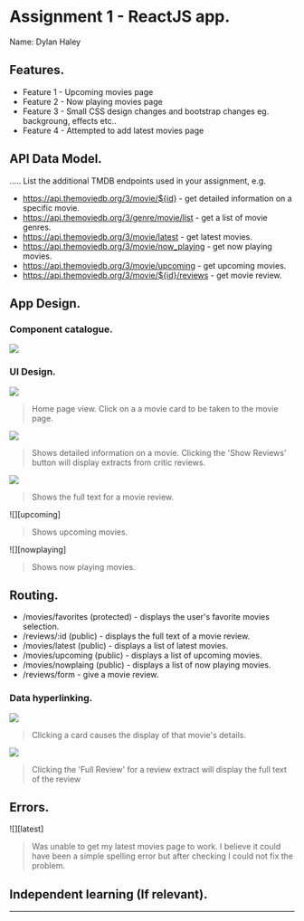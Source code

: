# Assignment 1 - ReactJS app.

Name: Dylan Haley

## Features.
 + Feature 1 - Upcoming movies page
 + Feature 2 - Now playing movies page
 + Feature 3 - Small CSS design changes and bootstrap changes eg. backgroung, effects etc..
 + Feature 4 - Attempted to add latest movies page
 

## API Data Model.

..... List the additional TMDB endpoints used in your assignment, e.g.

+ https://api.themoviedb.org/3/movie/${id} - get detailed information on a specific movie. 
+ https://api.themoviedb.org/3/genre/movie/list - get a list of movie genres.
+ https://api.themoviedb.org/3/movie/latest - get latest movies.
+ https://api.themoviedb.org/3/movie/now_playing - get now playing movies.
+ https://api.themoviedb.org/3/movie/upcoming - get upcoming movies.
+ https://api.themoviedb.org/3/movie/${id}/reviews - get movie review.

## App Design.

### Component catalogue.

![][stories]

### UI Design.

![][cardlink]
>Home page view. Click on a a movie card to be taken to the movie page.

![][movieDetail]
>Shows detailed information on a movie. Clicking the 'Show Reviews' button will display extracts from critic reviews.

![][review]
>Shows the full text for a movie review. 

![][upcoming]
>Shows upcoming movies.

![][nowplaying]
>Shows now playing movies.

## Routing.

+ /movies/favorites (protected) - displays the user's favorite movies selection.
+ /reviews/:id (public) - displays the full text of a movie review.
+ /movies/latest (public) - displays a list of latest movies.
+ /movies/upcoming (public) - displays a list of upcoming movies.
+ /movies/nowplaing (public) - displays a list of now playing movies.
+ /reviews/form - give a movie review.

### Data hyperlinking.

![][cardlink]
> Clicking a card causes the display of that movie's details.

![][reviewlink]
>Clicking the 'Full Review' for a review extract will display the full text of the review

## Errors.
![][latest]
>Was unable to get my latest movies page to work. I believe it could have been a simple spelling error but after checking I could not fix the problem.
## Independent learning (If relevant).

---------------------------------

[model]: ./data.jpg
[movieDetail]: ./public/movieDetail.png
[review]: ./public/review.png
[reviewLink]: ./public/reviewLink.png
[cardLink]: ./public/cardLink.png
[stories]: ./public/storybook.png